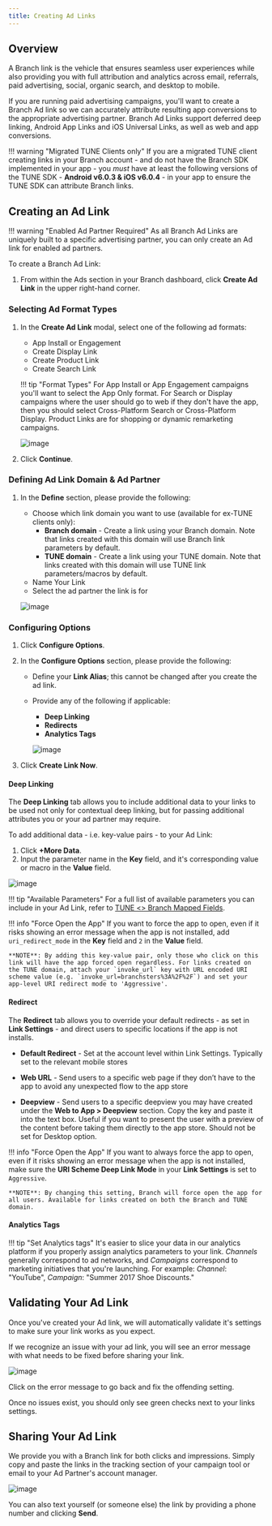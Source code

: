 ```yaml
---
title: Creating Ad Links
---
```

## Overview

A Branch link is the vehicle that ensures seamless user experiences while also providing you with full attribution and analytics across email, referrals, paid advertising, social, organic search, and desktop to mobile.

If you are running paid advertising campaigns, you'll want to create a Branch Ad link so we can accurately attribute resulting app conversions to the appropriate advertising partner. Branch Ad Links support deferred deep linking, Android App Links and iOS Universal Links, as well as web and app conversions.

!!! warning "Migrated TUNE Clients only"
	If you are a migrated TUNE client creating links in your Branch account - and do not have the Branch SDK implemented in your app - you *must* have at least the following versions of the TUNE SDK - **Android v6.0.3 & iOS v6.0.4** - in your app to ensure the TUNE SDK can attribute Branch links.

## Creating an Ad Link

!!! warning "Enabled Ad Partner Required"
	As all Branch Ad Links are uniquely built to a specific advertising partner, you can only create an Ad link for enabled ad partners.

To create a Branch Ad Link:

1. From within the Ads section in your Branch dashboard, click <notranslate>**Create Ad Link**</notranslate> in the upper right-hand corner.

### Selecting Ad Format Types

1.  In the <notranslate>**Create Ad Link**</notranslate> modal, select one of the following ad formats:
	- App Install or Engagement
	- Create Display Link
	- Create Product Link
	- Create Search Link

	!!! tip "Format Types"
		For App Install or App Engagement campaigns you'll want to select the App Only format. For Search or Display campaigns where the user should go to web if they don't have the app, then you should select Cross-Platform Search or Cross-Platform Display. Product Links are for shopping or dynamic remarketing campaigns.

	![image](/images/pages/deep-linked-ads/branch-universal-ads/create-link.png)

1. Click <notranslate>**Continue**</notranslate>.

### Defining Ad Link Domain & Ad Partner

1. In the <notranslate>**Define**</notranslate> section, please provide the following:
	- Choose which link domain you want to use (available for ex-TUNE clients only):
		- <notranslate>**Branch domain**</notranslate> - Create a link using your Branch domain. Note that links created with this domain will use Branch link parameters by default.
		- <notranslate>**TUNE domain**</notranslate> - Create a link using your TUNE domain. Note that links created with this domain will use TUNE link parameters/macros by default.
	- Name Your Link
	- Select the ad partner the link is for

	![image](/images/pages/links/ad-link-define.png)

### Configuring Options

1. Click <notranslate>**Configure Options**</notranslate>.
1. In the <notranslate>**Configure Options**</notranslate> section, please provide the following:
	- Define your <notranslate>**Link Alias**</notranslate>; this cannot be changed after you create the ad link.
	- Provide any of the following if applicable:
		- <notranslate>**Deep Linking**</notranslate>
		- <notranslate>**Redirects**</notranslate>
		- <notranslate>**Analytics Tags**</notranslate>

		![image](/images/pages/links/ad-link-configure-options.gif)

1. Click <notranslate>**Create Link Now**</notranslate>.

#### Deep Linking

The <notranslate>**Deep Linking**</notranslate> tab allows you to include additional data to your links to be used not only for contextual deep linking, but for passing additional attributes you or your ad partner may require.

To add additional data - i.e. key-value pairs - to your Ad Link:

1. Click <notranslate>**+More Data**</notranslate>.
1. Input the parameter name in the <notranslate>**Key**</notranslate> field, and it's corresponding value or macro in the <notranslate>**Value**</notranslate> field.

![image](/images/pages/links/ad-link-deep-linking.png)

!!! tip "Available Parameters"
	For a full list of available parameters you can include in your Ad Link, refer to [TUNE <> Branch Mapped Fields](https://support.branch.io/support/solutions/articles/6000216765-tune-branch-mapped-fields).

!!! info "Force Open the App"
	If you want to force the app to open, even if it risks showing an error message when the app is not installed, add `uri_redirect_mode` in the <notranslate>**Key**</notranslate> field and `2` in the <notranslate>**Value**</notranslate> field.

	**NOTE**: By adding this key-value pair, only those who click on this link will have the app forced open regardless. For links created on the TUNE domain, attach your `invoke_url` key with URL encoded URI scheme value (e.g. `invoke_url=branchsters%3A%2F%2F`) and set your app-level URI redirect mode to 'Aggressive'.

#### Redirect

The <notranslate>**Redirect**</notranslate> tab allows you to override your default redirects - as set in <notranslate>**Link Settings**</notranslate> - and direct users to specific locations if the app is not installs.

- <notranslate>**Default Redirect**</notranslate> - Set at the account level within Link Settings. Typically set to the relevant mobile stores

- <notranslate>**Web URL**</notranslate> - Send users to a specific web page if they don’t have to the app to avoid any unexpected flow to the app store

- <notranslate>**Deepview**</notranslate> - Send users to a specific deepview you may have created under the <notranslate>**Web to App > Deepview**</notranslate> section. Copy the key and paste it into the text box. Useful if you want to present the user with a preview of the content before taking them directly to the app store. Should not be set for Desktop option.

!!! info "Force Open the App"
	If you want to always force the app to open, even if it risks showing an error message when the app is not installed, make sure the <notranslate>**URI Scheme Deep Link Mode**</notranslate> in your <notranslate>**Link Settings**</notranslate> is set to `Aggressive`.

	**NOTE**: By changing this setting, Branch will force open the app for all users. Available for links created on both the Branch and TUNE domain.

#### Analytics Tags

!!! tip "Set Analytics tags"
	It's easier to slice your data in our analytics platform if you properly assign analytics parameters to your link. <notranslate>_Channels_</notranslate> generally correspond to ad networks, and <notranslate>_Campaigns_</notranslate> correspond to marketing initiatives that you're launching. For example: <notranslate>_Channel_</notranslate>: "YouTube", <notranslate>_Campaign_</notranslate>: "Summer 2017 Shoe Discounts."

## Validating Your Ad Link

Once you've created your Ad link, we will automatically validate it's settings to make sure your link works as you expect.

If we recognize an issue with your ad link, you will see an error message with what needs to be fixed before sharing your link.

![image](/images/pages/links/ad-link-validation.png)

Click on the error message to go back and fix the offending setting.

Once no issues exist, you should only see green checks next to your links settings.

## Sharing Your Ad Link

We provide you with a Branch link for both clicks and impressions.  Simply copy and paste the links in the tracking section of your campaign tool or email to your Ad Partner's account manager.

![image](/images/pages/links/ad-link-share.png)

You can also text yourself (or someone else) the link by providing a phone number and clicking <notranslate>**Send**</notranslate>.
